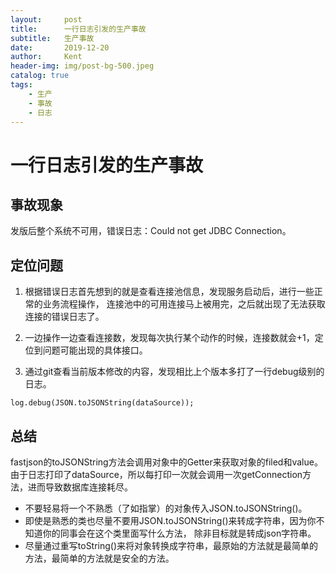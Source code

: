 ```yaml
---
layout:     post
title:      一行日志引发的生产事故
subtitle:   生产事故
date:       2019-12-20
author:     Kent
header-img: img/post-bg-500.jpeg
catalog: true
tags:
    - 生产
    - 事故
    - 日志
---
```


# 一行日志引发的生产事故

## 事故现象

发版后整个系统不可用，错误日志：Could not get JDBC Connection。

## 定位问题

1. 根据错误日志首先想到的就是查看连接池信息，发现服务启动后，进行一些正常的业务流程操作，
连接池中的可用连接马上被用完，之后就出现了无法获取连接的错误日志了。

2. 一边操作一边查看连接数，发现每次执行某个动作的时候，连接数就会+1，定位到问题可能出现的具体接口。

3. 通过git查看当前版本修改的内容，发现相比上个版本多打了一行debug级别的日志。
```
log.debug(JSON.toJSONString(dataSource));
```

## 总结

fastjson的toJSONString方法会调用对象中的Getter来获取对象的filed和value。
由于日志打印了dataSource，所以每打印一次就会调用一次getConnection方法，进而导致数据库连接耗尽。

+ 不要轻易将一个不熟悉（了如指掌）的对象传入JSON.toJSONString()。
+ 即使是熟悉的类也尽量不要用JSON.toJSONString()来转成字符串，因为你不知道你的同事会在这个类里面写什么方法，
除非目标就是转成json字符串。
+ 尽量通过重写toString()来将对象转换成字符串，最原始的方法就是最简单的方法，最简单的方法就是安全的方法。
